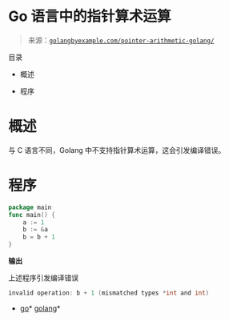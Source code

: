 <!--yml

分类：未分类

日期：2024-10-13 06:29:00

-->

# Go 语言中的指针算术运算

> 来源：[`golangbyexample.com/pointer-arithmetic-golang/`](https://golangbyexample.com/pointer-arithmetic-golang/)

目录

+   概述

+   程序

# **概述**

与 C 语言不同，Golang 中不支持指针算术运算，这会引发编译错误。

# **程序**

```go
package main
func main() {
    a := 1
    b := &a
    b = b + 1
}
```

**输出**

上述程序引发编译错误

```go
invalid operation: b + 1 (mismatched types *int and int)
```

+   [go](https://golangbyexample.com/tag/go/)*   [golang](https://golangbyexample.com/tag/golang/)*
